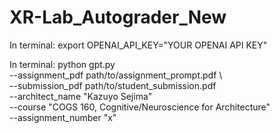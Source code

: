 # XR-Lab_Autograder_New
In terminal:
export OPENAI_API_KEY="YOUR OPENAI API KEY"

In terminal:
python gpt.py \
--assignment_pdf path/to/assignment_prompt.pdf \                                                       
--submission_pdf path/to/student_submission.pdf \
--architect_name "Kazuyo Sejima" \
--course "COGS 160, Cognitive/Neuroscience for Architecture" \
--assignment_number "x"